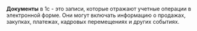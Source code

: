**Документы** в 1с - это записи, которые отражают учетные операции в электронной форме. Они могут включать информацию о продажах, закупках, платежах, кадровых перемещениях и других событиях. 